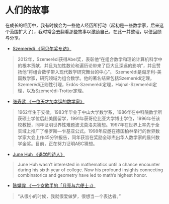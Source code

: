 # 人们的故事

在成长的经历中，我有时候会为一些他人经历所打动（起初是一些数学家，后来这个范围扩大了），我时常会去翻看那些故事以激励自己，在此一并整理，以便回顾与分享。

- [Szemerédi 《阿贝尔奖专访》](https://zhuanlan.zhihu.com/p/58737338)
> 2012年，Szemerédi获得Abel奖，表彰他“在组合数学和理论计算机科学中的根本贡献，并且为加性数论和遍历论带来了巨大且深远的影响”，并且赞扬他“将组合数学带入现代数学研究舞台的中心”。
> Szemerédi是匈牙利-美国数学家，研究领域为组合数学。他的著名结果包括Szemerédi定理，Szemerédi正则性引理，Erdõs-Szemerédi定理，Hajnal-Szemerédi定理，以及Szemerédi-Trotter定理。

- [张寿武 《一位天才加幸运的数学家》](miscellaneous/zhang.md)
> 1962年生于安徽，1983年毕业于中山大学数学系，1986年在中科院数学所获硕士学位后赴美国留学，1991年获哥伦比亚大学博士学位，1996年任该校教授，同年证明世界性难题波戈莫洛夫猜想。1997年在世界上率先于全实域上推广了格罗斯—乍基亚公式。1998年应邀在德国柏林举行的世界数学家大会上作45分钟报告，同年获旨在奖励全球杰出华人数学家的晨兴数学金奖。目前，正在努力证明ABC猜想。

- [June Huh 《退学的诗人》](https://www.quantamagazine.org/june-huh-high-school-dropout-wins-the-fields-medal-20220705/)
> June Huh wasn’t interested in mathematics until a chance encounter during his sixth year of college. Now his profound insights connecting combinatorics and geometry have led to math’s highest honor.

- [陈婧霏 《一个女歌手的「月亮与六便士」》](https://www.tsinghua.org.cn/info/1953/35699.htm)
> “从很小的时候，我就很爱做梦，很想当一个表达者。”